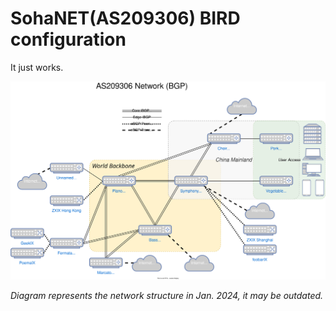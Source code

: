 # SohaNET(AS209306) BIRD configuration

It just works.

![AS209306](.readme/AS209306.svg)

*Diagram represents the network structure in Jan. 2024, it may be outdated.*
